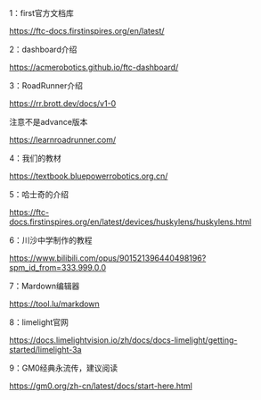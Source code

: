 ﻿1：first官方文档库

<https://ftc-docs.firstinspires.org/en/latest/>

2：dashboard介绍

<https://acmerobotics.github.io/ftc-dashboard/>

3：RoadRunner介绍

<https://rr.brott.dev/docs/v1-0>

注意不是advance版本

<https://learnroadrunner.com/>

4：我们的教材

<https://textbook.bluepowerrobotics.org.cn/>

5：哈士奇的介绍

<https://ftc-docs.firstinspires.org/en/latest/devices/huskylens/huskylens.html>

6：川沙中学制作的教程

<https://www.bilibili.com/opus/901521396440498196?spm_id_from=333.999.0.0>

7：Mardown编辑器

<https://tool.lu/markdown>

8：limelight官网

<https://docs.limelightvision.io/zh/docs/docs-limelight/getting-started/limelight-3a>

9：GM0经典永流传，建议阅读

<https://gm0.org/zh-cn/latest/docs/start-here.html>





